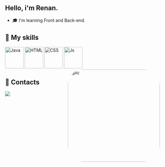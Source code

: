 ## Hello, i'm Renan.

- 🎓 I'm learning Front and Back-end.

<div style="display: inline_block">

## 🧠 My skills

  <img alt="Java" height="70" width="60" src="https://user-images.githubusercontent.com/116324297/223815006-3c054b5e-dc2f-4d9f-bfbf-0d6a20506d4e.png">
  <img alt="HTML" height="70" width="60" src="https://user-images.githubusercontent.com/116324297/223819886-18ebdd80-4763-4001-ab46-f52ff876838c.png">
  <img alt="CSS" height="70" width="60" src="https://user-images.githubusercontent.com/116324297/223819329-c8360d20-b472-4d6c-952e-a6599f035825.png">
  <img alt="Js" height="70" width="60" src="https://user-images.githubusercontent.com/116324297/223826146-21ea9bdd-c806-4b74-8e90-b834714d7554.png">
  <img style="border-radius:50px" align="right" alt="pic" height="300" src="https://user-images.githubusercontent.com/116324297/223829770-1593ac97-57f0-4703-a53b-85b351ec296c.gif" 
  </div>

## 📖 Contacts
  
<div> 
  <a href="https://www.linkedin.com/in/smxdodo" target="_blank"><img src="https://img.shields.io/badge/LinkedIn-0077B5?style=for-the-badge&logo=linkedin&logoColor=white" target="_blank"></a> 
  </div>
